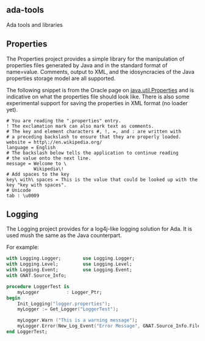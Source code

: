 ada-tools
---------

Ada tools and libraries

## Properties

The Properties project provides a simple library for the manipulation of
properties files generated by Java and in the standard format of name=value.
Comments, output to XML, and the idosyncracies of the Java properties
storage model are all supported.

The following snippet is from the Oracle page on [java.util.Properties](http://docs.oracle.com/javase/7/docs/api/java/util/Properties.html) and is indicative on what the properties file should look like. There is also some experimental support for saving the properties in XML format (no loader yet).

```
# You are reading the ".properties" entry.
! The exclamation mark can also mark text as comments.
# The key and element characters #, !, =, and : are written with
# a preceding backslash to ensure that they are properly loaded.
website = http\://en.wikipedia.org/
language = English
# The backslash below tells the application to continue reading
# the value onto the next line.
message = Welcome to \
          Wikipedia\!
# Add spaces to the key
key\ with\ spaces = This is the value that could be looked up with the key "key with spaces".
# Unicode
tab : \u0009
```

## Logging

The Logging project provides for a log4j-like logging solution for Ada. It is used mush the same as the Java counterpart.

For example:

```ada
with Logging.Logger;        use Logging.Logger;
with Logging.Level;         use Logging.Level;
with Logging.Event;         use Logging.Event;
with GNAT.Source_Info;

procedure LoggerTest is
    myLogger          : Logger_Ptr;
begin
    Init_Logging("logger.properties");
    myLogger := Get_Logger("LoggerTest");

    myLogger.Warn ("This is a warning message");
    myLogger.Error(New_Log_Event("Error Message", GNAT.Source_Info.File, GNAT.Source_Info.Line));
end LoggerTest;
```


